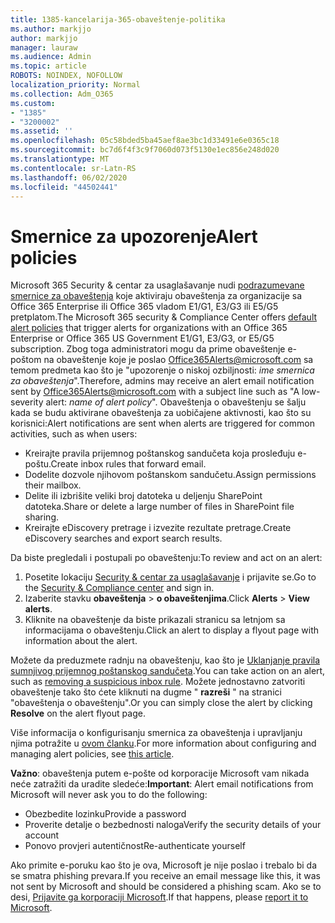 ```yaml
---
title: 1385-kancelarija-365-obaveštenje-politika
ms.author: markjjo
author: markjjo
manager: lauraw
ms.audience: Admin
ms.topic: article
ROBOTS: NOINDEX, NOFOLLOW
localization_priority: Normal
ms.collection: Adm_O365
ms.custom:
- "1385"
- "3200002"
ms.assetid: ''
ms.openlocfilehash: 05c58bded5ba45aef8ae3bc1d33491e6e0365c18
ms.sourcegitcommit: bc7d6f4f3c9f7060d073f5130e1ec856e248d020
ms.translationtype: MT
ms.contentlocale: sr-Latn-RS
ms.lasthandoff: 06/02/2020
ms.locfileid: "44502441"
---
```

# <a name="alert-policies"></a><span data-ttu-id="ed967-102">Smernice za upozorenje</span><span class="sxs-lookup"><span data-stu-id="ed967-102">Alert policies</span></span>

<span data-ttu-id="ed967-103">Microsoft 365 Security & centar za usaglašavanje nudi [podrazumevane smernice za obaveštenja](https://docs.microsoft.com/microsoft-365/compliance/alert-policies#default-alert-policies) koje aktiviraju obaveštenja za organizacije sa Office 365 Enterprise ili Office 365 vladom E1/G1, E3/G3 ili E5/G5 pretplatom.</span><span class="sxs-lookup"><span data-stu-id="ed967-103">The Microsoft 365 security & Compliance Center offers [default alert policies](https://docs.microsoft.com/microsoft-365/compliance/alert-policies#default-alert-policies) that trigger alerts for organizations with an Office 365 Enterprise or Office 365 US Government E1/G1, E3/G3, or E5/G5 subscription.</span></span> <span data-ttu-id="ed967-104">Zbog toga administratori mogu da prime obaveštenje e-poštom na obaveštenje koje je poslao Office365Alerts@microsoft.com sa temom predmeta kao što je "upozorenje o niskoj ozbiljnosti: *ime smernica za obaveštenja*".</span><span class="sxs-lookup"><span data-stu-id="ed967-104">Therefore, admins may receive an alert email notification sent by Office365Alerts@microsoft.com with a subject line such as "A low-severity alert: *name of alert policy*".</span></span> <span data-ttu-id="ed967-105">Obaveštenja o obaveštenju se šalju kada se budu aktivirane obaveštenja za uobičajene aktivnosti, kao što su korisnici:</span><span class="sxs-lookup"><span data-stu-id="ed967-105">Alert notifications are sent when alerts are triggered for common activities, such as when users:</span></span>

- <span data-ttu-id="ed967-106">Kreirajte pravila prijemnog poštanskog sandučeta koja prosleđuju e-poštu.</span><span class="sxs-lookup"><span data-stu-id="ed967-106">Create inbox rules that forward email.</span></span>
- <span data-ttu-id="ed967-107">Dodelite dozvole njihovom poštanskom sandučetu.</span><span class="sxs-lookup"><span data-stu-id="ed967-107">Assign permissions their mailbox.</span></span>
- <span data-ttu-id="ed967-108">Delite ili izbrišite veliki broj datoteka u deljenju SharePoint datoteka.</span><span class="sxs-lookup"><span data-stu-id="ed967-108">Share or delete a large number of files in SharePoint file sharing.</span></span>
- <span data-ttu-id="ed967-109">Kreirajte eDiscovery pretrage i izvezite rezultate pretrage.</span><span class="sxs-lookup"><span data-stu-id="ed967-109">Create eDiscovery searches and export search results.</span></span>

<span data-ttu-id="ed967-110">Da biste pregledali i postupali po obaveštenju:</span><span class="sxs-lookup"><span data-stu-id="ed967-110">To review and act on an alert:</span></span>

1. <span data-ttu-id="ed967-111">Posetite lokaciju [Security & centar za usaglašavanje](https://protection.office.com) i prijavite se.</span><span class="sxs-lookup"><span data-stu-id="ed967-111">Go to the [Security & Compliance center](https://protection.office.com) and sign in.</span></span>
2. <span data-ttu-id="ed967-112">Izaberite stavku **obaveštenja**  >  **o obaveštenjima**.</span><span class="sxs-lookup"><span data-stu-id="ed967-112">Click **Alerts** > **View alerts**.</span></span>
3. <span data-ttu-id="ed967-113">Kliknite na obaveštenje da biste prikazali stranicu sa letnjom sa informacijama o obaveštenju.</span><span class="sxs-lookup"><span data-stu-id="ed967-113">Click an alert to display a flyout page with information about the alert.</span></span>

<span data-ttu-id="ed967-114">Možete da preduzmete radnju na obaveštenju, kao što je [Uklanjanje pravila sumnjivog prijemnog poštanskog sandučeta](https://docs.microsoft.com/microsoft-365/security/office-365-security/responding-to-a-compromised-email-account).</span><span class="sxs-lookup"><span data-stu-id="ed967-114">You can take action on an alert, such as [removing a suspicious inbox rule](https://docs.microsoft.com/microsoft-365/security/office-365-security/responding-to-a-compromised-email-account).</span></span> <span data-ttu-id="ed967-115">Možete jednostavno zatvoriti obaveštenje tako što ćete kliknuti na dugme " **razreši** " na stranici "obaveštenja o obaveštenju".</span><span class="sxs-lookup"><span data-stu-id="ed967-115">Or you can simply close the alert by clicking **Resolve** on the alert flyout page.</span></span>

<span data-ttu-id="ed967-116">Više informacija o konfigurisanju smernica za obaveštenja i upravljanju njima potražite u [ovom članku](https://docs.microsoft.com/microsoft-365/compliance/alert-policies).</span><span class="sxs-lookup"><span data-stu-id="ed967-116">For more information about configuring and managing alert policies, see  [this article](https://docs.microsoft.com/microsoft-365/compliance/alert-policies).</span></span>

<span data-ttu-id="ed967-117">**Važno**: obaveštenja putem e-pošte od korporacije Microsoft vam nikada neće zatražiti da uradite sledeće:</span><span class="sxs-lookup"><span data-stu-id="ed967-117">**Important**: Alert email notifications from Microsoft will never ask you to do the following:</span></span>

- <span data-ttu-id="ed967-118">Obezbedite lozinku</span><span class="sxs-lookup"><span data-stu-id="ed967-118">Provide a password</span></span>
- <span data-ttu-id="ed967-119">Proverite detalje o bezbednosti naloga</span><span class="sxs-lookup"><span data-stu-id="ed967-119">Verify the security details of your account</span></span>
- <span data-ttu-id="ed967-120">Ponovo provjeri autentičnost</span><span class="sxs-lookup"><span data-stu-id="ed967-120">Re-authenticate yourself</span></span>

<span data-ttu-id="ed967-121">Ako primite e-poruku kao što je ova, Microsoft je nije poslao i trebalo bi da se smatra phishing prevara.</span><span class="sxs-lookup"><span data-stu-id="ed967-121">If you receive an email message like this, it was not sent by Microsoft and should be considered a phishing scam.</span></span> <span data-ttu-id="ed967-122">Ako se to desi, [Prijavite ga korporaciji Microsoft](https://docs.microsoft.com/microsoft-365/security/office-365-security/report-junk-email-and-phishing-scams-in-outlook-on-the-web-eop).</span><span class="sxs-lookup"><span data-stu-id="ed967-122">If that happens, please [report it to Microsoft](https://docs.microsoft.com/microsoft-365/security/office-365-security/report-junk-email-and-phishing-scams-in-outlook-on-the-web-eop).</span></span>